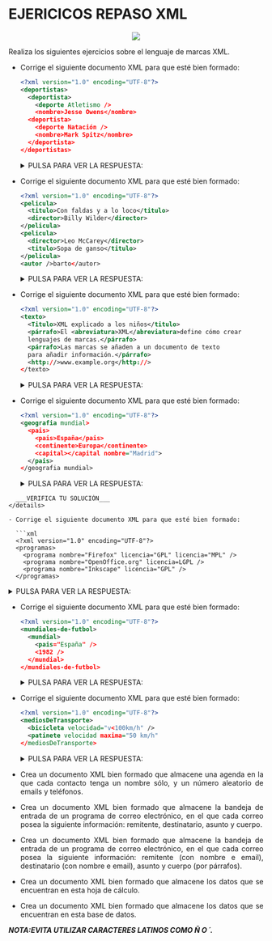 <div align="justify">

# EJERICICOS REPASO XML


<div align="center">
  <img src="https://cdn.euroinnova.edu.es/img/subidasEditor/trabajador-servicio-coche-musculoso-reparando-vehiculo_146671-19605-1611903989.webp">
</div>


Realiza los siguientes ejercicios sobre el lenguaje de marcas XML.

- Corrige el siguiente documento XML para que esté bien formado:

  ```xml
  <?xml version="1.0" encoding="UTF-8"?>
  <deportistas>
    <deportista>
      <deporte Atletismo />
      <nombre>Jesse Owens</nombre>
    <deportista>
      <deporte Natación />
      <nombre>Mark Spitz</nombre>
    </deportista>
  </deportistas>
  ```

  <details>
    <summary>PULSA PARA VER LA RESPUESTA:</summary>

  Si trabajamos con un validador, obtendremos:

  _ErrorError at line 4, column 24: not well-formed (invalid token)_.

  En las etiquetas <deporte> (líneas 4 y 7) aparecen los términos Atletismo y Natación sueltos.

  Se podría corregir escribiendo esos términos como valores de un atributo:

  ```xml
  <deporte nombre="Atletismo" />
    ...
  <deporte nombre="Natación" />
  ```
  o como texto dentro de la etiqueta:

  ```xml
    <deporte>Atletismo</deporte>
    ...
    <deporte>Natación</deporte>
  ```

  La primera etiqueta <deportista> no está cerrada.

  _ErrorError at line 10, column 3: mismatched tag_
  Se podría corregir cerrándola:
  ```xml
    <deportista>
      <deporte Atletismo />
      <nombre>Jesse Owens</nombre>
    </deportista>
    <deportista>
   ...
   ```

  Una posible solución sería entonces:
  ```xml
  <?xml version="1.0" encoding="UTF-8"?>
  <deportistas>
    <deportista>
      <deporte nombre="Atletismo" />
      <nombre>Jesse Owens</nombre>
    </deportista>
    <deportista>
      <deporte nombre="Natación" />
      <nombre>Mark Spitz</nombre>
    </deportista>
  </deportistas>
  ```
  ___VERIFICA TU SOLUCIÓN___

  </details>

- Corrige el siguiente documento XML para que esté bien formado:

  ```xml
  <?xml version="1.0" encoding="UTF-8"?>
  <pelicula>
    <titulo>Con faldas y a lo loco</titulo>
    <director>Billy Wilder</director>
  </pelicula>
  <pelicula>
    <director>Leo McCarey</director>
    <titulo>Sopa de ganso</titulo>
  </pelicula>
  <autor />barto</autor>
  ```
  <details>
    <summary>PULSA PARA VER LA RESPUESTA:</summary>
  No hay una etiqueta raíz que englobe el resto de etiquetas.

  _ErrorError at line 6, column 1: junk after document element_.

  Se podría corregir añadiendo una etiqueta raíz, cuyo nombre puede ser cualquiera, mientras no coincida con otra etiqueta, por ejemplo <peliculas>:

  ```xml
  <?xml version="1.0" encoding="UTF-8"?>
  <peliculas>
    <pelicula>
      <titulo>Con faldas y a lo loco</titulo>
   ...
    <autor />barto</autor>
  </peliculas>
  ```
  La primera etiqueta <autor> tiene la barra de las etiquetas vacías, pero luego hay una etiqueta de cierre.
  _ErrorError at line 11, column 17: mismatched tag_.

  Se podría corregir borrando la barra:
  ```xml
  <autor>barto</autor>
  ```
  Una posible solución sería entonces:
  ```xml
  <?xml version="1.0" encoding="UTF-8"?>
  <peliculas>
  <pelicula>
    <titulo>Con faldas y a lo loco</titulo>
    <director>Billy Wilder</director>
  </pelicula>
  <pelicula>
    <director>Leo McCarey</director>
    <titulo>Sopa de ganso</titulo>
  </pelicula>
  <autor>barto</autor>
  </peliculas>
  ```
  ___VERIFICA TU SOLUCIÓN___
  </details>

- Corrige el siguiente documento XML para que esté bien formado:

  ```xml
  <?xml version="1.0" encoding="UTF-8"?>
  <texto>
    <Titulo>XML explicado a los niños</titulo>
    <párrafo>El <abreviatura>XML</abreviatura>define cómo crear
    lenguajes de marcas.</párrafo>
    <párrafo>Las marcas se añaden a un documento de texto
    para añadir información.</párrafo>
    <http://>www.example.org</http://>
  </texto>
  ```
  <details>
    <summary>PULSA PARA VER LA RESPUESTA:</summary>

  Las etiquetas de apertura y cierre no coinciden

  _ErrorError at line 3, column 38: mismatched tag_.

  Se podría corregir modificando la etiqueta de apertura o la de cierre, por ejemplo:

  ```xml
    <titulo>XML explicado a los niños</titulo>
  ```
  Los caracteres :// no están permitidos en las etiquetas

  _ErrorError at line 8, column 10: not well-formed (invalid token)_.

  Se podría corregir eliminando esos caracteres, por ejemplo:

  ```xml
     <http>www.example.org</http>
  ```

  Una posible solución sería entonces:
  ```xml
  <?xml version="1.0" encoding="UTF-8"?>
  <texto>
    <titulo>XML explicado a los niños</titulo>
    <párrafo>El <abreviatura>XML</abreviatura>define cómo crear
    lenguajes de marcas.</párrafo>
    <párrafo>Las marcas se añaden a un documento de texto
    para añadir información.</párrafo>
    <http>www.example.org</http>
  </texto>
  ```
  ___VERIFICA TU SOLUCIÓN___
  </details>


- Corrige el siguiente documento XML para que esté bien formado:

  ```xml
  <?xml version="1.0" encoding="UTF-8"?>
  <geografia mundial>
    <pais>
      <pais>España</pais>
      <continente>Europa</continente>
      <capital></capital nombre="Madrid">
    </pais>
  </geografia mundial>
  ```
  <details>
    <summary>PULSA PARA VER LA RESPUESTA:</summary>

  El nombre de las etiquetas no pueden contener espacios:

  _ErrorError at line 2, column 19: not well-formed (invalid token)_

  Se podría corregir modificando la etiqueta de apertura o la de cierre, por ejemplo:

  ```xml
    <geografia_mundial>
      ...
    </geografia_mundial>
  ```
  o

  ```xml
    <geografia-mundial>
      ...
    </geografia-mundial>
  ```
  La etiqueta de cierre no puede contener atributos:

  _ErrorError at line 6, column 24: not well-formed (invalid token)_.

  Se podría corregir escribiendo el valor en el interior de la etiqueta, por ejemplo:
  ```xml
  <capital>Madrid</capital>
  ```
  Una posible solución sería entonces:
  ```xml
  <?xml version="1.0" encoding="UTF-8"?>
  <geografia-mundial>
    <pais>
      <pais>España</pais>
      <continente>Europa</continente>
      <capital>Madrid</capital>
    </pais>
  </geografia-mundial>
```
  ___VERIFICA TU SOLUCIÓN___
</details>

- Corrige el siguiente documento XML para que esté bien formado:

  ```xml
  <?xml version="1.0" encoding="UTF-8"?>
  <programas>
    <programa nombre="Firefox" licencia="GPL" licencia="MPL" />
    <programa nombre="OpenOffice.org" licencia=LGPL />
    <programa nombre="Inkscape" licencia="GPL" />
  </programas>
  ```
  <details>
    <summary>PULSA PARA VER LA RESPUESTA:</summary>

  Los atributos no se pueden repetir:

  _ErrorError at line 3, column 45: duplicate attribute_.

  Se podría corregir uniendo los atributos en un único atributo, por ejemplo:

  ```xml
     <programa nombre="Firefox" licencia="GPL MPL" />
  ```
  o duplicando las etiquetas, por ejemplo:
  ```xml
     <programa nombre="Firefox" licencia="GPL" />
     <programa nombre="Firefox" licencia="MPL" />
  ```
  Los valores de los atributos deben ir entre comillas:

  _ErrorError at line 4, column 46: not well-formed (invalid token)_.

  Se podría corregir añadiendo comillas, por ejemplo:
  ```xml
      <programa nombre="Inkscape" licencia="GPL" />
  ```    

  Una posible solución sería entonces:
  ```xml
  <?xml version="1.0" encoding="UTF-8"?>
  <programas>
    <programa nombre="Firefox" licencia="GPL MPL" />
    <programa nombre="LibreOffice" licencia="LGPL" />
    <programa nombre="Inkscape" licencia="GPL" />
  </programas>
  ```
  ___VERIFICA TU SOLUCIÓN___
  </details>

- Corrige el siguiente documento XML para que esté bien formado:

  ```xml
  <?xml version="1.0" encoding="UTF-8"?>
  <mundiales-de-futbol>
    <mundial>
      <pais="España" />
      <1982 />
    </mundial>
  </mundiales-de-futbol>
  ```
  <details>
    <summary>PULSA PARA VER LA RESPUESTA:</summary>
  Las etiquetas necesitan tener un nombre de etiqueta:

  _ErrorError at line 4, column 10: not well-formed (invalid token)_.

  Se podría corregir añadiendo un nombre de atributo, por ejemplo:

  ```xml
     <pais nombre="España" />
  ```
  o escribiendo el valor como contenido de la etiqueta, por ejemplo:
  ```xml
     <pais>España</pais>
  ```
  Los nombres de etiquetas no pueden empezar por un número:

  _ErrorError at line 5, column 6: not well-formed (invalid token)_.

  Se podría corregir añadiendo un nombre de etiqueta, por ejemplo:
  ```xml
       <año valor="1982" />
  ```
  o escribiendo el valor como contenido de una etiqueta, por ejemplo:
  ```xml
     <año>1982</año>
  ```   
  Una posible solución sería entonces:
  ```xml
  <?xml version="1.0" encoding="UTF-8"?>
  <mundiales-de-futbol>
    <mundial>
      <pais>España</pais>
      <año>1982</año>
    </mundial>
  </mundiales-de-futbol>
  ```
  _Nota_: Además de ello, intenta no utilizar __ñ__.

  ___VERIFICA TU SOLUCIÓN___
  </details>


- Corrige el siguiente documento XML para que esté bien formado:

  ```xml
  <?xml version="1.0" encoding="UTF-8"?>
  <mediosDeTransporte>
    <bicicleta velocidad="v<100km/h" />
    <patinete velocidad maxima="50 km/h"
  </mediosDeTransporte>
  ```
  <details>
    <summary>PULSA PARA VER LA RESPUESTA:</summary>

  El carácter inferior a (<) sólo puede utilizarse como inicio de etiqueta:

  _ErrorError at line 3, column 26: not well-formed (invalid token)_.

  Se podría corregir escribiendo la entidad de carácter correspondiente, por ejemplo:
  ```xml
    <bicicleta velocidad="v&lt;100km/h" />
  ```
  Los nombre de atributos no pueden contener espacios:

  _ErrorError at line 4, column 23: not well-formed (invalid token)_.

  Se podría corregir modificando el nombre del atributo, por ejemplo:
  ```xml
    <patinete velocidad-maxima="50 km/h"
  ```
  Las etiquetas deben terminar por el carácter superior a (>):

  _ErrorError at line 5, column 1: not well-formed (invalid token)_.

  Se podría corregir añadiendo los caracteres /> finales, por ejemplo:
  ```xml
    <patinete velocidad-maxima="50 km/h" />
  ```

  Una posible solución sería entonces:
  ```xml
  <?xml version="1.0" encoding="UTF-8"?>
  <mediosDeTransporte>
    <bicicleta velocidad="v&lt;100km/h" />
    <patinete velocidad-maxima="50 km/h" />
  </mediosDeTransporte>
  ```

  ___VERIFICA TU SOLUCIÓN___
  </details>

- Crea un documento XML bien formado que almacene una agenda en la que cada contacto tenga un nombre sólo, y un número aleatorio de emails y teléfonos.

- Crea un documento XML bien formado que almacene la bandeja de entrada de un programa de correo electrónico, en el que cada correo posea la siguiente información: remitente, destinatario, asunto y cuerpo.

- Crea un documento XML bien formado que almacene la bandeja de entrada de un programa de correo electrónico, en el que cada correo posea la siguiente información: remitente (con nombre e email), destinatario (con nombre e email), asunto y cuerpo (por párrafos).

- Crea un documento XML bien formado que almacene los datos que se encuentran en esta hoja de cálculo.

- Crea un documento XML bien formado que almacene los datos que se encuentran en esta base de datos.


___NOTA:EVITA UTILIZAR CARACTERES LATINOS COMO Ñ O ´.___

</div>
